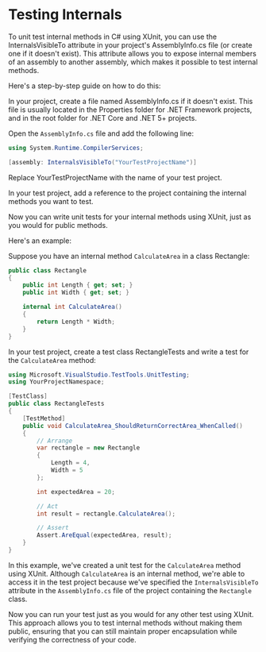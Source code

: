 # Testing Internals
To unit test internal methods in C# using XUnit, you can use the InternalsVisibleTo attribute in your project's AssemblyInfo.cs file (or create one if it doesn't exist). This attribute allows you to expose internal members of an assembly to another assembly, which makes it possible to test internal methods.

Here's a step-by-step guide on how to do this:

In your project, create a file named AssemblyInfo.cs if it doesn't exist. This file is usually located in the Properties folder for .NET Framework projects, and in the root folder for .NET Core and .NET 5+ projects.

Open the `AssemblyInfo.cs` file and add the following line:

```csharp
using System.Runtime.CompilerServices;

[assembly: InternalsVisibleTo("YourTestProjectName")]
```

Replace YourTestProjectName with the name of your test project.

In your test project, add a reference to the project containing the internal methods you want to test.

Now you can write unit tests for your internal methods using XUnit, just as you would for public methods.

Here's an example:

Suppose you have an internal method `CalculateArea` in a class Rectangle:
```csharp
public class Rectangle
{
    public int Length { get; set; }
    public int Width { get; set; }

    internal int CalculateArea()
    {
        return Length * Width;
    }
}
```

In your test project, create a test class RectangleTests and write a test for the `CalculateArea` method:
```csharp
using Microsoft.VisualStudio.TestTools.UnitTesting;
using YourProjectNamespace;

[TestClass]
public class RectangleTests
{
    [TestMethod]
    public void CalculateArea_ShouldReturnCorrectArea_WhenCalled()
    {
        // Arrange
        var rectangle = new Rectangle
        {
            Length = 4,
            Width = 5
        };

        int expectedArea = 20;

        // Act
        int result = rectangle.CalculateArea();

        // Assert
        Assert.AreEqual(expectedArea, result);
    }
}
```

In this example, we've created a unit test for the `CalculateArea` method using XUnit. Although `CalculateArea` is an internal method, we're able to access it in the test project because we've specified the `InternalsVisibleTo` attribute in the `AssemblyInfo.cs` file of the project containing the `Rectangle` class.

Now you can run your test just as you would for any other test using XUnit. This approach allows you to test internal methods without making them public, ensuring that you can still maintain proper encapsulation while verifying the correctness of your code.